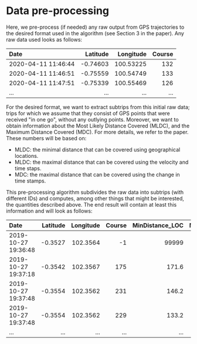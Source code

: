 # Data pre-processing
Here, we pre-process (if needed) any raw output from GPS trajectories to the desired format used in the algorithm (see Section 3 in the paper). Any raw data used looks as follows:

| Date                |Latitude|Longitude|Course|
| :------------------ |-------:|--------:|-----:|
| 2020-04-11 11:46:44 |-0.74603|100.53225| 132  | 
| 2020-04-11 11:46:51 |-0.75559|100.54749| 133  |
| 2020-04-11 11:47:51 |-0.75339|100.55469| 126  |
| ... | ... | ... | ... |

For the desired format, we want to extract subtrips from this initial raw data; trips for which we assume that they consist of GPS points that were received "in one go", without any outlying points. Moreover, we want to obtain information about the Most Likely Distance Covered (MLDC), and the Maximum Distance Covered (MDC). For more details, we refer to the paper. These numbers will be based on:

* MLDC: the minimal distance that can be covered using geographical locations.
* MLDC: the maximal distance that can be covered using the velocity and time staps. 
* MDC: the maximal distance that can be covered using the change in time stamps.

This pre-processing algorithm subdivides the raw data into subtrips (with different IDs) and computes, among other things that might be interested, the quantities described above. The end result will contain at least this information and will look as follows:

| Date                |Latitude|Longitude|Course |MinDistance_LOC | MaxDistance_VELTIME | MaxDistance_TIME | ID |
| :------------------ |-------:|--------:|------:|----:|----:|----:|----:|
|2019-10-27 19:36:48|-0.3527|102.3564|-1|99999|99999|99999|1
|2019-10-27 19:37:18|-0.3542|102.3567|175|171.6|197.5|666.7|1
|2019-10-27 19:37:48|-0.3554|102.3562|231|146.2|197.5|666.7|1
|2019-10-27 19:37:48|-0.3554|102.3562|229|133.2|162.4|644.4|1
| ... | ... | ... | ... | ... | ... |
